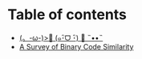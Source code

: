 # Table of contents

* [\(。-ω-\)&gt;🍵 \(๑･ิᗜ ･ิ\)  🍵       ˵••˵](README.md)
* [A Survey of Binary Code Similarity](a-survey-of-binary-code-similarity.md)

